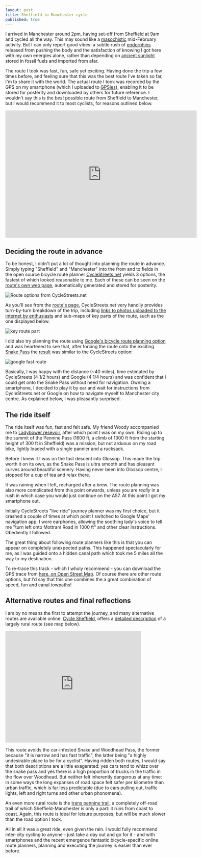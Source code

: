 ```yaml
---
layout: post
title: Sheffield to Manchester cycle
published: true
---
```


I arrived in Manchester around 2pm, having set-off from Sheffield at 9am and 
cycled all the way. 
This may sound like a [masochistic](http://en.wikipedia.org/wiki/Sadomasochism) 
mid-February activity. But I can only report good vibes: a subtle rush of 
[endorphins](http://en.wikipedia.org/wiki/Endorphins) released from pushing the 
body and the satisfaction of knowing I got here with my own energies alone, 
rather than depending on [ancient sunlight](http://techalive.mtu.edu/meec/module19/Page4.htm)
stored in fossil fuels and imported from afar. 

The route I took was fast, fun, safe yet exciting. 
Having done the trip a few times before,
and feeling sure that this was the best route 
I've taken so far, I'm to share
it with the world. The actual route I took was recorded by the 
GPS on my smartphone (which I uploaded to [GPSies](http://gpsies.com/)), 
enabling it to be stored for posterity and downloaded by others for 
future reference. I wouldn't say this is the *best* possible 
route from Sheffield to Manchester, but I would recommend it to most 
cyclists, for reasons outlined below.

<iframe src="http://www.gpsies.com/mapOnly.do?fileId=xaczqjszydrvitus" width="600" height="400" frameborder="0" scrolling="no" marginheight="0" marginwidth="0"></iframe>

<!--more-->

## Deciding the route in advance

To be honest, I didn't put a lot of thought into planning the route 
in advance. Simply typing "Sheffield" and "Manchester" into the 
from and to fields in the open source bicycle route planner
[CycleStreets.net](http://www.cyclestreets.net/) yields 3 options, 
the fastest of which looked reasonable to me. Each of these can 
be seen on the [route's own web page](http://www.cyclestreets.net/journey/39363548/), automatically generated and 
stored for posterity.

![Route options from CycleStreets.net](https://www.dropbox.com/s/2t5oyfk4rghrygq/shef2manc.png)

As you'll see from the [route's page](http://www.cyclestreets.net/journey/39363548/), 
CycleStreets.net very handily provides turn-by-turn breakdown of the trip, including 
[links to photos uploaded to the internet by enthusiasts](http://www.cyclestreets.net/location/33925/) and sub-maps of key parts of the route, such as the one 
displayed below.

![key route part](http://www.cyclestreets.net/journey/39363548/maplet39363548fastest44075for4398.png)

I did also try planning the route using 
[Google's bicycle route planning option](https://maps.google.com/maps?saddr=Sheffield,+United+Kingdom&daddr=Manchester,+United+Kingdom&hl=en&ll=53.466796,-1.841583&spn=0.409566,0.883026&sll=53.426314,-1.86006&sspn=0.409953,0.883026&geocode=FQmILgMde5Hp_ykVvuj6qQp5SDF4sAav9ScoPg%3BFZwHMAMd27Dd_ynb9SZSTE16SDGqa_4EOBS-2Q&oq=man&dirflg=b&mra=ltm&t=m&z=10&lci=bike)
and was heartened to see that, after forcing the route onto the exciting 
[Snake Pass](http://en.wikipedia.org/wiki/Snake_Pass) the 
[result](http://goo.gl/maps/2uwXz) was similar to the CycleStreets option:

![google fast route](https://www.dropbox.com/s/e0buv5a171j659d/shef2mancg.png)

Basically, I was happy with the distance (~40 miles), time estimated by CycleStreets (4 1/2 hours) and Google (4 1/4 hours) and was confident that I could get onto the Snake Pass without 
need for navigation. Owning a smartphone, I decided to play it by ear and wait for instructions
from CycleStreets.net or Google on how to navigate myself to Manchester city centre. 
As explained below, I was pleasantly surprised.

## The ride itself

The ride itself was fun, fast and felt safe. My friend Woody
accompanied me to [Ladybower resevoir](http://en.wikipedia.org/wiki/Ladybower_Reservoir), after which point I was on my own. 
Riding up to the summit of the Pennine Pass (1600 ft, a climb of 1300 ft from the 
starting height of 300 ft in Sheffield) was a mission, but not arduous on my
road bike, lightly loaded with a single pannier and a rucksack. 

Before I knew it I was on the fast descent into Glossop. This made the trip worth it on 
its own, as the Snake Pass is ultra smooth and has pleasant curves around beautiful 
scenery. Having never been into Glossop centre, I stopped for a cup of tea and relax there. 

It was raining when I left, recharged after a brew. The route planning was also more 
complicated from this point onwards, unless you are *really* in a rush in which 
case you would just continue on the A57. At this point I got my smartphone out. 

Initially CycleStreets "live ride" journey planner was my first choice, but it crashed a 
couple of times at which point I switched to Google Maps' navigation app. 
I wore earphones, allowing the soothing lady's voice to tell me "turn left onto Mottram Road in 1000 ft" and other clear instructions. Obediently I followed. 

The great thing about following route planners like this is that you can appear on completely unexpected paths. This happened spectacularly for me, as I was guided onto 
a hidden canal path which took me 5 miles all the way to my destination. 

To re-trace this track - which I wholy recommend - you can download the GPS trace from 
[here, on Open Street Map](http://www.openstreetmap.org/user/RobinLovelace/traces/1655684). Of course there are other route options, but I'd say that this one combines the a great combination of speed, fun and canal towpaths!

## Alternative routes and final reflections

I am 
by no means the first to attempt the journey, and many alternative routes are available online.
[Cycle Sheffield](http://www.cyclesheffield.org.uk/), offers a 
[detailed description](http://www.cyclesheffield.org.uk/route-planning/long-distance-routes/sheffield-to-manchester/)
of a 
largely rural route (see map below). 

<iframe src="http://maps.google.com/maps/ms?msa=0&amp;msid=204112132629730101627.0004a38bf89ff2c48e1cb&amp;ie=UTF8&amp;t=h&amp;ll=53.390534,-1.793089&amp;spn=0.112659,0.661068&amp;output=embed" height="350" width="425" frameborder="0" marginwidth="0" marginheight="0" scrolling="no"></iframe><br />

This route avoids the car-infested Snake and Woodhead Pass, the former 
because "it is narrow and has fast traffic", the latter being "a highly undesirable place to be for a cyclist". 
Having ridden both routes, I would say that both descriptions are a little exagerated: yes cars tend to 
whizz over the snake pass and yes there is a high proportion of trucks in the traffic in the flow over Woodhead. 
But neither felt inherently dangerous at any time: in some ways the long expanses of road space felt safer
per kilometre than urban traffic, which is far less predictable (due to cars pulling out, traffic lights, left
and right turns and other urban phonomena).

An even more rural route is the [trans pennine trail](http://www.gps-routes.co.uk/routes/home.nsf/RoutesLinksCycle/trans-pennine-trail-walking-and-cycle-route), a completely off-road trail of which Sheffield-Manchester is 
only a part: it runs from coast to coast. Again, this route is ideal for leisure purposes, but 
will be much slower than the road option I took.

All in all it was a great ride, even given the rain. I would fully recommend inter-city cycling to anyone - just take a day out and go for it - and with smartphones and
the recent emergence fantastic
bicycle-specific online route planners, planning and executing the journey is easier than ever before.